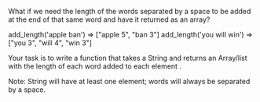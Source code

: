 What if we need the length of the words separated by a space to be added at the end of that same word and have it returned as an array?

add_length('apple ban') => ["apple 5", "ban 3"]
add_length('you will win') => ["you 3", "will 4", "win 3"]

Your task is to write a function that takes a String and returns an Array/list with the length of each word added to each element .

Note: String will have at least one element; words will always be separated by a space.
